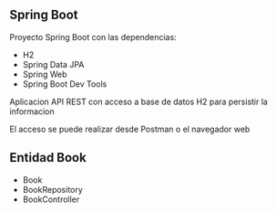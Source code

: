 ## Spring Boot

Proyecto Spring Boot con las dependencias:

* H2
* Spring Data JPA
* Spring Web
* Spring Boot Dev Tools

Aplicacion API REST con acceso a base de datos H2 para persistir la informacion

El acceso se puede realizar desde Postman o el navegador web

## Entidad Book

* Book
* BookRepository
* BookController